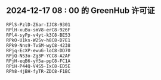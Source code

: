 ## 2024-12-17 08 : 00 的 GreenHub 许可证
```
RPlS-PzlD-Z6ar-IJC8-9301
RPlH-xuBu-smV8-erC8-926F
RPl4-syPp-v4yt-k3C8-BE53
RPkO-U1ks-W2Sv-h8C8-D7E1
RPk9-Nns9-TvSM-wyC8-4238
RPjq-EcXP-ewuG-loC8-DD70
RPjQ-NS3o-Zg3P-YCC8-A2AF
RPjH-eqB6-yY5a-ppC8-FC1A
RPiH-P44Q-V4S5-IxC8-ED5E
RPh8-4jBH-fyTR-ZDC8-F1BC
```
